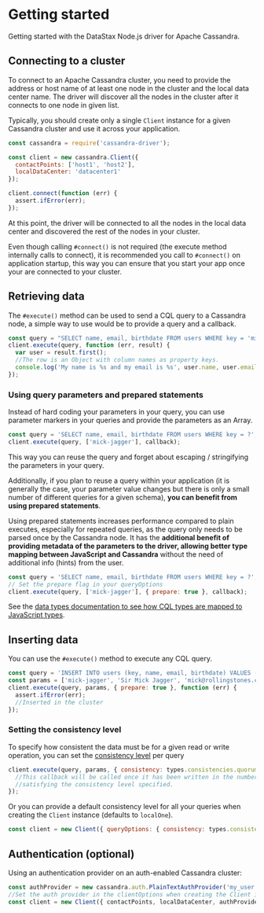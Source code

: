 # Getting started

Getting started with the DataStax Node.js driver for Apache Cassandra.

## Connecting to a cluster

To connect to an Apache Cassandra cluster, you need to provide the address or host name of at least one node
in the cluster and the local data center name.  The driver will discover all the nodes in the cluster after
it connects to one node in given list.
 
Typically, you should create only a single `Client` instance for a given Cassandra cluster and use it across
your application.

```javascript
const cassandra = require('cassandra-driver');

const client = new cassandra.Client({ 
  contactPoints: ['host1', 'host2'],
  localDataCenter: 'datacenter1'
});

client.connect(function (err) {
  assert.ifError(err);
});
```

At this point, the driver will be connected to all the nodes in the local data center and discovered the rest
of the nodes in your cluster.

Even though calling `#connect()` is not required (the execute method internally calls to connect), it is recommended you
call to `#connect()` on application startup, this way you can ensure that you start your app once your are connected to
your cluster.

## Retrieving data

The `#execute()` method can be used to send a CQL query to a Cassandra node, a simple way to use would be to provide a
query and a callback.

```javascript
const query = "SELECT name, email, birthdate FROM users WHERE key = 'mick-jagger'";
client.execute(query, function (err, result) {
  var user = result.first();
  //The row is an Object with column names as property keys. 
  console.log('My name is %s and my email is %s', user.name, user.email);
});
```

### Using query parameters and prepared statements

Instead of hard coding your parameters in your query, you can use parameter markers in your queries and provide the
parameters as an Array.

```javascript
const query = 'SELECT name, email, birthdate FROM users WHERE key = ?';
client.execute(query, ['mick-jagger'], callback);
```

This way you can reuse the query and forget about escaping / stringifying the parameters in your query. 

Additionally, if you plan to reuse a query within your application (it is generally the case, your parameter value
changes but there is only a small number of different queries for a given schema), **you can benefit from using prepared
statements**.
 
Using prepared statements increases performance compared to plain executes, especially for repeated queries, as the query
only needs to be parsed once by the Cassandra node. It has the **additional benefit of providing metadata of the
parameters to the driver, allowing better type mapping between JavaScript and Cassandra** without the need of
additional info (hints) from the user.

```javascript
const query = 'SELECT name, email, birthdate FROM users WHERE key = ?';
// Set the prepare flag in your queryOptions
client.execute(query, ['mick-jagger'], { prepare: true }, callback);
```

See the [data types documentation to see how CQL types are mapped to JavaScript types][datatypes]. 

## Inserting data

You can use the `#execute()` method to execute any CQL query.

```javascript
const query = 'INSERT INTO users (key, name, email, birthdate) VALUES (?, ?, ?)';
const params = ['mick-jagger', 'Sir Mick Jagger', 'mick@rollingstones.com', new Date(1943, 6, 26)];
client.execute(query, params, { prepare: true }, function (err) {
  assert.ifError(err);
  //Inserted in the cluster
});
```

### Setting the consistency level

To specify how consistent the data must be for a given read or write operation, you can set the
[consistency level][consistency] per query

```javascript
client.execute(query, params, { consistency: types.consistencies.quorum }, function (err) {
  //This callback will be called once it has been written in the number of replicas
  //satisfying the consistency level specified.
});
```

Or you can provide a default consistency level for all your queries when creating the `Client` instance (defaults to
`localOne`).

```javascript
const client = new Client({ queryOptions: { consistency: types.consistencies.quorum } });
```

## Authentication (optional)

Using an authentication provider on an auth-enabled Cassandra cluster:

```javascript
const authProvider = new cassandra.auth.PlainTextAuthProvider('my_user', 'p@ssword1!');
//Set the auth provider in the clientOptions when creating the Client instance
const client = new Client({ contactPoints, localDataCenter, authProvider });
```

[consistency]: https://docs.datastax.com/en/dse/6.0/dse-arch/datastax_enterprise/dbInternals/dbIntConfigConsistency.html
[datatypes]: /features/datatypes/
